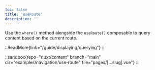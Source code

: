 ```yaml
---
toc: false
title: 'useRoute'
description: ''
---
```


Use the `where()` method alongside the `useRoute()` composable to query content based on the current route.

::ReadMore{link="/guide/displaying/querying"}
::

::sandbox{repo="nuxt/content" branch="main" dir="examples/navigation/use-route" file="pages/[...slug].vue"}
::
